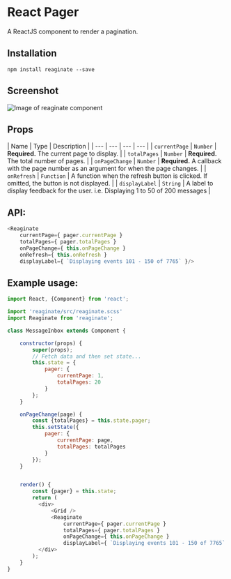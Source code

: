 # React Pager

A ReactJS component to render a pagination.

## Installation

    npm install reaginate --save

## Screenshot

![Image of reaginate component](https://raw.githubusercontent.com/jamhall/reaginate/master/screenshot.png)

## Props

| Name | Type | Description |
| --- | --- | --- | --- |
| `currentPage` | `Number` | **Required.** The current page to display. |
| `totalPages` | `Number` | **Required.** The total number of pages. |
| `onPageChange` | `Number` | **Required.** A callback with the page number as an argument for when the page changes. |
| `onRefresh` | `Function` | A function when the refresh button is clicked. If omitted, the button is not displayed. |
| `displayLabel` | `String` | A label to display feedback for the user. i.e. Displaying 1 to 50 of 200 messages |

## API:

```javascript
<Reaginate
    currentPage={ pager.currentPage }
    totalPages={ pager.totalPages }
    onPageChange={ this.onPageChange }
    onRefresh={ this.onRefresh }
    displayLabel={ `Displaying events 101 - 150 of 7765` }/>
```

## Example usage:

```javascript
import React, {Component} from 'react';

import 'reaginate/src/reaginate.scss'
import Reaginate from 'reaginate';

class MessageInbox extends Component {

    constructor(props) {
        super(props);
        // Fetch data and then set state...
        this.state = {
            pager: {
                currentPage: 1,
                totalPages: 20
            }
        };
    }

    onPageChange(page) {
        const {totalPages} = this.state.pager;
        this.setState({
            pager: {
                currentPage: page,
                totalPages: totalPages
            }
        });
    }


    render() {
        const {pager} = this.state;
        return (
          <div>
              <Grid />
              <Reaginate
                  currentPage={ pager.currentPage }
                  totalPages={ pager.totalPages }
                  onPageChange={ this.onPageChange }
                  displayLabel={ `Displaying events 101 - 150 of 7765` }/>
          </div>
        );
    }
}

```
